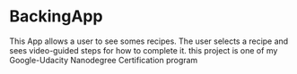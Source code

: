 # BackingApp
This App allows a user to see somes recipes. 
The user selects a recipe and sees video-guided steps for how to complete it. 
this project is one of my Google-Udacity Nanodegree Certification program
